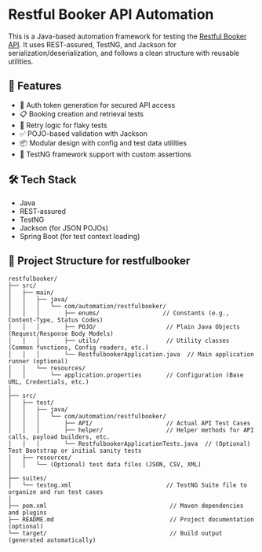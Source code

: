 # Restful Booker API Automation

This is a Java-based automation framework for testing the [Restful Booker API](https://restful-booker.herokuapp.com/). 
It uses REST-assured, TestNG, and Jackson for serialization/deserialization, and follows a clean structure with reusable utilities.
## 📌 Features

- 🔐 Auth token generation for secured API access
- 📋 Booking creation and retrieval tests
- 🔁 Retry logic for flaky tests
- ✅ POJO-based validation with Jackson
- 📦 Modular design with config and test data utilities
- 🧪 TestNG framework support with custom assertions

## 🛠️ Tech Stack

- Java
- REST-assured
- TestNG 
- Jackson (for JSON POJOs)
- Spring Boot (for test context loading)

## 📂 Project Structure for restfulbooker
```
restfulbooker/
├── src/
│   ├── main/
│   │   ├── java/
│   │   │   └── com/automation/restfulbooker/
│   │   │       ├── enums/                  // Constants (e.g., Content-Type, Status Codes)
│   │   │       ├── POJO/                    // Plain Java Objects (Request/Response Body Models)
│   │   │       ├── utils/                   // Utility classes (Common functions, Config readers, etc.)
│   │   │       └── RestfulbookerApplication.java  // Main application runner (optional)
│   │   └── resources/
│   │       └── application.properties       // Configuration (Base URL, Credentials, etc.)
│
├── src/
│   ├── test/
│   │   ├── java/
│   │   │   └── com/automation/restfulbooker/
│   │   │       ├── API/                     // Actual API Test Cases
│   │   │       ├── helper/                  // Helper methods for API calls, payload builders, etc.
│   │   │       └── RestfulbookerApplicationTests.java  // (Optional) Test Bootstrap or initial sanity tests
│   ├── resources/
│   │   └── (Optional) test data files (JSON, CSV, XML)
│
├── suites/
│   └── testng.xml                           // TestNG Suite file to organize and run test cases
│
├── pom.xml                                   // Maven dependencies and plugins
├── README.md                                 // Project documentation (optional)
└── target/                                   // Build output (generated automatically)
```

